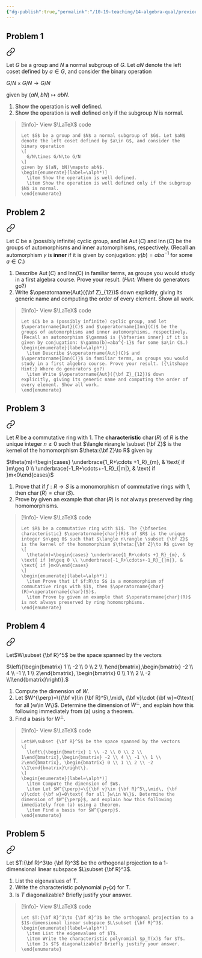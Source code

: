 ```yaml
---
{"dg-publish":true,"permalink":"/10-19-teaching/14-algebra-qual/previous-exams/algebra-qual-2022-09/","updated":"2025-03-17T08:59:08-07:00"}
---
```


## Problem 1


<div class="transclusion internal-embed is-loaded"><a class="markdown-embed-link" href="/10-19-teaching/14-algebra-qual/problem-bank/group-theory/normality-and-the-operation-on-cosets/" aria-label="Open link"><svg xmlns="http://www.w3.org/2000/svg" width="24" height="24" viewBox="0 0 24 24" fill="none" stroke="currentColor" stroke-width="2" stroke-linecap="round" stroke-linejoin="round" class="svg-icon lucide-link"><path d="M10 13a5 5 0 0 0 7.54.54l3-3a5 5 0 0 0-7.07-7.07l-1.72 1.71"></path><path d="M14 11a5 5 0 0 0-7.54-.54l-3 3a5 5 0 0 0 7.07 7.07l1.71-1.71"></path></svg></a><div class="markdown-embed">




Let $G$ be a group and $N$ a normal subgroup of $G$. Let $aN$ denote the left coset defined by $a\in G$, and consider the binary operation

$G/N\times G/N\to G/N$

given by $(aN, bN)\mapsto abN$.

1. Show the operation is well defined.
2. Show the operation is well defined only if the subgroup $N$ is normal.

> [!info]- View $\LaTeX$ code
> ```
> Let $G$ be a group and $N$ a normal subgroup of $G$. Let $aN$ denote the left coset defined by $a\in G$, and consider the binary operation
> \[
> 	G/N\times G/N\to G/N
> \]
> given by $(aN, bN)\mapsto abN$.
> \begin{enumerate}[label=\alph*)]
> 	\item Show the operation is well defined.
> 	\item Show the operation is well defined only if the subgroup $N$ is normal.
> \end{enumerate}
> ```

</div></div>

## Problem 2


<div class="transclusion internal-embed is-loaded"><a class="markdown-embed-link" href="/10-19-teaching/14-algebra-qual/problem-bank/group-theory/inner-and-outer-automorphisms/" aria-label="Open link"><svg xmlns="http://www.w3.org/2000/svg" width="24" height="24" viewBox="0 0 24 24" fill="none" stroke="currentColor" stroke-width="2" stroke-linecap="round" stroke-linejoin="round" class="svg-icon lucide-link"><path d="M10 13a5 5 0 0 0 7.54.54l3-3a5 5 0 0 0-7.07-7.07l-1.72 1.71"></path><path d="M14 11a5 5 0 0 0-7.54-.54l-3 3a5 5 0 0 0 7.07 7.07l1.71-1.71"></path></svg></a><div class="markdown-embed">




Let $C$ be a (possibly infinite) cyclic group, and let $\operatorname{Aut}(C)$ and $\operatorname{Inn}(C)$ be the groups of automorphisms and inner automorphisms, respectively. (Recall an automorphism $\gamma$ is **inner** if it is given by conjugation: $\gamma(b)=aba^{-1}$ for some $a\in C$.)
1. Describe $\operatorname{Aut}(C)$ and $\operatorname{Inn(C)}$ in familiar terms, as groups you would study in a first algebra course. Prove your result. (*Hint:* Where do generators go?)
2. Write $\operatorname{Aut}({\bf Z}_{12})$ down explicitly, giving its generic name and computing the order of every element. Show all work.

> [!info]- View $\LaTeX$ code
> ```
> Let $C$ be a (possibly infinite) cyclic group, and let $\operatorname{Aut}(C)$ and $\operatorname{Inn}(C)$ be the groups of automorphisms and inner automorphisms, respectively. (Recall an automorphism $\gamma$ is {\bfseries inner} if it is given by conjugation: $\gamma(b)=aba^{-1}$ for some $a\in C$.)
> \begin{enumerate}[label=\alph*)]
> 	\item Describe $\operatorname{Aut}(C)$ and $\operatorname{Inn(C)}$ in familiar terms, as groups you would study in a first algebra course. Prove your result. ({\itshape Hint:} Where do generators go?)
> 	\item Write $\operatorname{Aut}({\bf Z}_{12})$ down explicitly, giving its generic name and computing the order of every element. Show all work.
> \end{enumerate}
> ```

</div></div>

## Problem 3


<div class="transclusion internal-embed is-loaded"><a class="markdown-embed-link" href="/10-19-teaching/14-algebra-qual/problem-bank/ring-theory/characteristic-of-a-ring/" aria-label="Open link"><svg xmlns="http://www.w3.org/2000/svg" width="24" height="24" viewBox="0 0 24 24" fill="none" stroke="currentColor" stroke-width="2" stroke-linecap="round" stroke-linejoin="round" class="svg-icon lucide-link"><path d="M10 13a5 5 0 0 0 7.54.54l3-3a5 5 0 0 0-7.07-7.07l-1.72 1.71"></path><path d="M14 11a5 5 0 0 0-7.54-.54l-3 3a5 5 0 0 0 7.07 7.07l1.71-1.71"></path></svg></a><div class="markdown-embed">




Let $R$ be a commutative ring with $1$. The **characteristic** $\operatorname{char}(R)$ of $R$ is the unique integer $n\geq 0$ such that $\langle n\rangle \subset {\bf Z}$ is the kernel of the homomorphism $\theta:{\bf Z}\to R$ given by

$\theta(m)=\begin{cases} \underbrace{1_R+\cdots +1_R}_{m}, & \text{ if }m\geq 0 \\ \underbrace{-1_R+\cdots+-1_R}_{|m|}, & \text{ if }m<0\end{cases}$

1. Prove that if $f:R\to S$ is a monomorphism of commutative rings with $1$, then $\operatorname{char}(R)=\operatorname{char}(S)$.
2. Prove by given an example that $\operatorname{char}(R)$ is not always preserved by ring homomorphisms.

> [!info]- View $\LaTeX$ code
> ```
> Let $R$ be a commutative ring with $1$. The {\bfseries characteristic} $\operatorname{char}(R)$ of $R$ is the unique integer $n\geq 0$ such that $\langle n\rangle \subset {\bf Z}$ is the kernel of the homomorphism $\theta:{\bf Z}\to R$ given by
> \[
> 	\theta(m)=\begin{cases} \underbrace{1_R+\cdots +1_R}_{m}, & \text{ if }m\geq 0 \\ \underbrace{-1_R+\cdots+-1_R}_{|m|}, & \text{ if }m<0\end{cases}
> \]
> \begin{enumerate}[label=\alph*)]
> 	\item Prove that if $f:R\to S$ is a monomorphism of commutative rings with $1$, then $\operatorname{char}(R)=\operatorname{char}(S)$.
> 	\item Prove by given an example that $\operatorname{char}(R)$ is not always preserved by ring homomorphisms.
> \end{enumerate}
> ```

</div></div>

## Problem 4


<div class="transclusion internal-embed is-loaded"><a class="markdown-embed-link" href="/10-19-teaching/14-algebra-qual/problem-bank/linear-algebra/orthogonal-complements/" aria-label="Open link"><svg xmlns="http://www.w3.org/2000/svg" width="24" height="24" viewBox="0 0 24 24" fill="none" stroke="currentColor" stroke-width="2" stroke-linecap="round" stroke-linejoin="round" class="svg-icon lucide-link"><path d="M10 13a5 5 0 0 0 7.54.54l3-3a5 5 0 0 0-7.07-7.07l-1.72 1.71"></path><path d="M14 11a5 5 0 0 0-7.54-.54l-3 3a5 5 0 0 0 7.07 7.07l1.71-1.71"></path></svg></a><div class="markdown-embed">




Let$W\subset {\bf R}^5$ be the space spanned by the vectors

$\left\{\begin{bmatrix} 1 \\ -2 \\ 0 \\ 2 \\ 1\end{bmatrix},\begin{bmatrix} -2 \\ 4 \\ -1 \\ 1 \\ 2\end{bmatrix}, \begin{bmatrix} 0 \\ 1 \\ 2 \\ -2 \\1\end{bmatrix}\right\}.$

1. Compute the dimension of $W$.
2. Let $W^{\perp}=\{{\bf v}\in {\bf R}^5\,\mid\, {\bf v}\cdot {\bf w}=0\text{ for all }w\in W\}$. Determine the dimension of $W^{\perp}$, and explain how this following immediately from (a) using a theorem.
3. Find a basis for $W^{\perp}$.

> [!info]- View $\LaTeX$ code
> ```
> Let$W\subset {\bf R}^5$ be the space spanned by the vectors
> \[
> 	\left\{\begin{bmatrix} 1 \\ -2 \\ 0 \\ 2 \\ 1\end{bmatrix},\begin{bmatrix} -2 \\ 4 \\ -1 \\ 1 \\ 2\end{bmatrix}, \begin{bmatrix} 0 \\ 1 \\ 2 \\ -2 \\1\end{bmatrix}\right\}.
> \]
> \begin{enumerate}[label=\alph*)]
> 	\item Compute the dimension of $W$.
> 	\item Let $W^{\perp}=\{{\bf v}\in {\bf R}^5\,\mid\, {\bf v}\cdot {\bf w}=0\text{ for all }w\in W\}$. Determine the dimension of $W^{\perp}$, and explain how this following immediately from (a) using a theorem.
> 	\item Find a basis for $W^{\perp}$.
> \end{enumerate}
> ```

</div></div>

## Problem 5


<div class="transclusion internal-embed is-loaded"><a class="markdown-embed-link" href="/10-19-teaching/14-algebra-qual/problem-bank/linear-algebra/orthogonal-projection-onto-a-line/" aria-label="Open link"><svg xmlns="http://www.w3.org/2000/svg" width="24" height="24" viewBox="0 0 24 24" fill="none" stroke="currentColor" stroke-width="2" stroke-linecap="round" stroke-linejoin="round" class="svg-icon lucide-link"><path d="M10 13a5 5 0 0 0 7.54.54l3-3a5 5 0 0 0-7.07-7.07l-1.72 1.71"></path><path d="M14 11a5 5 0 0 0-7.54-.54l-3 3a5 5 0 0 0 7.07 7.07l1.71-1.71"></path></svg></a><div class="markdown-embed">




Let $T:{\bf R}^3\to {\bf R}^3$ be the orthogonal projection to a $1$-dimensional linear subspace $L\subset {\bf R}^3$.
1. List the eigenvalues of $T$.
2. Write the characteristic polynomial $p_T(x)$ for $T$.
3. Is $T$ diagonalizable? Briefly justify your answer.

> [!info]- View $\LaTeX$ code
> ```
> Let $T:{\bf R}^3\to {\bf R}^3$ be the orthogonal projection to a $1$-dimensional linear subspace $L\subset {\bf R}^3$.
> \begin{enumerate}[label=\alph*)]
> 	\item List the eigenvalues of $T$.
> 	\item Write the characteristic polynomial $p_T(x)$ for $T$.
> 	\item Is $T$ diagonalizable? Briefly justify your answer.
> \end{enumerate}
> ```

</div></div>
